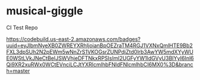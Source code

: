 # musical-giggle
CI Test Repo

https://codebuild.us-east-2.amazonaws.com/badges?uuid=eyJlbmNyeXB0ZWREYXRhIjoianBpOEZraTM4RGJ1VXNxQmlHTE9Bb2FXL3dpSUh2N2pEWm5wNnZrS1VKOGsrZUNPdjZtd0lrb3AwYW5mdXYyWUE0WStLVkJNeCtBelJSWVhjeDFTNkxRPSIsIml2UGFyYW1ldGVyU3BlYyI6Inl6Qi9XR2xuRWx0WCtEVnciLCJtYXRlcmlhbFNldFNlcmlhbCI6MX0%3D&branch=master
